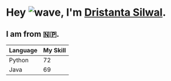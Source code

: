 # Hey ![wave](https://github.com/TheDudeThatCode/TheDudeThatCode/raw/master/Assets/Hi.gif), I'm [Dristanta Silwal](https://dristantasilwal.com.np).

## I am from 🇳🇵.



|   Language    |   My Skill    |
| ------------- | ------------- |
|     Python    |      72       |
|     Java      |      69       |
